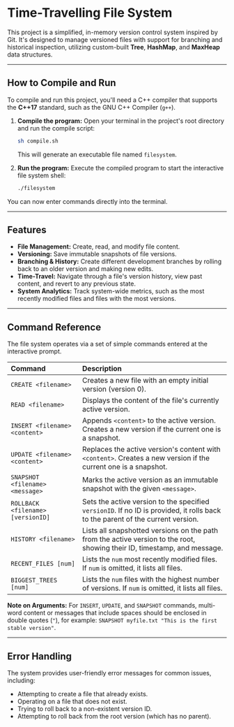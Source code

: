 # Time-Travelling File System

This project is a simplified, in-memory version control system inspired by Git. It's designed to manage versioned files with support for branching and historical inspection, utilizing custom-built **Tree**, **HashMap**, and **MaxHeap** data structures.

---

## How to Compile and Run

To compile and run this project, you'll need a C++ compiler that supports the **C++17** standard, such as the GNU C++ Compiler (`g++`).

1.  **Compile the program:** Open your terminal in the project's root directory and run the compile script:

    ```sh
    sh compile.sh
    ```

    This will generate an executable file named `filesystem`.

2.  **Run the program:** Execute the compiled program to start the interactive file system shell:

    ```sh
    ./filesystem
    ```

You can now enter commands directly into the terminal.

---

## Features

* **File Management:** Create, read, and modify file content.
* **Versioning:** Save immutable snapshots of file versions.
* **Branching & History:** Create different development branches by rolling back to an older version and making new edits.
* **Time-Travel:** Navigate through a file's version history, view past content, and revert to any previous state.
* **System Analytics:** Track system-wide metrics, such as the most recently modified files and files with the most versions.

---

## Command Reference

The file system operates via a set of simple commands entered at the interactive prompt.

| Command                               | Description                                                                                                                              |
| :------------------------------------ | :--------------------------------------------------------------------------------------------------------------------------------------- |
| `CREATE <filename>`                   | Creates a new file with an empty initial version (version 0).                                                                            |
| `READ <filename>`                     | Displays the content of the file's currently active version.                                                                             |
| `INSERT <filename> <content>`         | Appends `<content>` to the active version. Creates a new version if the current one is a snapshot.                                       |
| `UPDATE <filename> <content>`         | Replaces the active version's content with `<content>`. Creates a new version if the current one is a snapshot.                          |
| `SNAPSHOT <filename> <message>`       | Marks the active version as an immutable snapshot with the given `<message>`.                                                            |
| `ROLLBACK <filename> [versionID]`     | Sets the active version to the specified `versionID`. If no ID is provided, it rolls back to the parent of the current version.         |
| `HISTORY <filename>`                  | Lists all snapshotted versions on the path from the active version to the root, showing their ID, timestamp, and message.                |
| `RECENT_FILES [num]`                  | Lists the `num` most recently modified files. If `num` is omitted, it lists all files.                                                   |
| `BIGGEST_TREES [num]`                 | Lists the `num` files with the highest number of versions. If `num` is omitted, it lists all files.                                      |

**Note on Arguments:** For `INSERT`, `UPDATE`, and `SNAPSHOT` commands, multi-word content or messages that include spaces should be enclosed in double quotes (`"`), for example: `SNAPSHOT myfile.txt "This is the first stable version"`.

---

## Error Handling

The system provides user-friendly error messages for common issues, including:

* Attempting to create a file that already exists.
* Operating on a file that does not exist.
* Trying to roll back to a non-existent version ID.
* Attempting to roll back from the root version (which has no parent).
